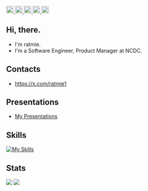 <p align="left">
  <a href="https://zenn.dev/ratmie">
    <img height="20" src="https://badgen.org/img/zenn/ratmie/articles?style=plastic" />
  </a>
  <a href="https://github.com/ratmie">
    <img height="20" src="https://komarev.com/ghpvc/?username=ratmie" />
  </a>
  <a href="https://github.com/ratmie">
    <img height="20" src="https://img.shields.io/github/followers/ratmie?label=follow&logo=github&style=flat" />
  </a>
  <a href="http://qiita.com/ratmie">
    <img height="20" src="https://qiita-badge.apiapi.app/s/ratmie/posts.svg" />
  </a>
  <a href="http://qiita.com/ratmie">
    <img height="20" src="https://qiita-badge.apiapi.app/s/ratmie/contributions.svg" />
  </a>
</p>


## Hi, there. 

- I'm ratmie. 
- I'm a Software Engineer, Product Manager at NCDC.

## Contacts

- https://x.com/ratmie1

## Presentations

- [My Presentations](./presentations.md)

## Skills

[![My Skills](https://skillicons.dev/icons?i=aws,gcp,azure,react,typescript&perline=5)](https://skillicons.dev)

## Stats

![](http://github-profile-summary-cards.vercel.app/api/cards/profile-details?username=ratmie&theme=nord_bright)
![](http://github-profile-summary-cards.vercel.app/api/cards/most-commit-language?username=ratmie&theme=nord_bright&exclude={exclude})

